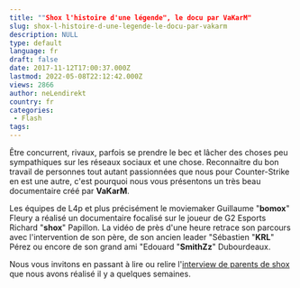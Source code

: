 ```yaml
---
title: ""Shox l'histoire d'une légende", le docu par VaKarM"
slug: shox-l-histoire-d-une-legende-le-docu-par-vakarm
description: NULL
type: default
language: fr
draft: false
date: 2017-11-12T17:00:37.000Z
lastmod: 2022-05-08T22:12:42.000Z
views: 2866
author: neLendirekt
country: fr
categories:
 - Flash
tags:
---
```

Être concurrent, rivaux, parfois se prendre le bec et lâcher des choses peu sympathiques sur les réseaux sociaux et une chose. Reconnaitre du bon travail de personnes tout autant passionnées que nous pour Counter-Strike en est une autre, c'est pourquoi nous vous présentons un très beau documentaire créé par **VaKarM**.

Les équipes de L4p et plus précisément le moviemaker Guillaume "**bomox**" Fleury a réalisé un documentaire focalisé sur le joueur de G2 Esports Richard "**shox**" Papillon. La vidéo de près d'une heure retrace son parcours avec l'intervention de son père, de son ancien leader "Sébastien "**KRL**" Pérez ou encore de son grand ami "Edouard "**SmithZz**" Dubourdeaux.

Nous vous invitons en passant à lire ou relire l'[interview de parents de shox](https://flickshot.fr/fr/rencontre-avec-les-parents-de-shox/&59c79938278b9) que nous avons réalisé il y a quelques semaines.
